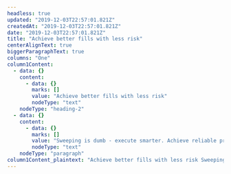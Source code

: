 ```yaml
---
headless: true
updated: "2019-12-03T22:57:01.821Z"
createdAt: "2019-12-03T22:57:01.821Z"
date: "2019-12-03T22:57:01.821Z"
title: "Achieve better fills with less risk"
centerAlignText: true
biggerParagraphText: true
columns: "One"
column1Content:
  - data: {}
    content:
      - data: {}
        marks: []
        value: "Achieve better fills with less risk"
        nodeType: "text"
    nodeType: "heading-2"
  - data: {}
    content:
      - data: {}
        marks: []
        value: "Sweeping is dumb - execute smarter. Achieve reliable price improvements with real-time predictions of market dynamics - in your favor or against you. Illuminate your order slicing strategies with knowledge of hidden orders and reliable predictions of their sizes. Deftly navigate fragmented markets and liquidity mirages with Signum."
        nodeType: "text"
    nodeType: "paragraph"
column1Content_plaintext: "Achieve better fills with less risk Sweeping is dumb - execute smarter. Achieve reliable price improvements with real-time predictions of market dynamics - in your favor or against you. Illuminate your order slicing strategies with knowledge of hidden orders and reliable predictions of their sizes. Deftly navigate fragmented markets and liquidity mirages with Signum."
---
```

